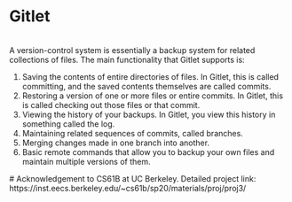 # Gitlet
<br/>A version-control system is essentially a backup system for related collections of files. The main functionality that Gitlet supports is:
<ol>
<li>Saving the contents of entire directories of files. In Gitlet, this is called committing, and the saved contents themselves are called commits.
  </li>
<li>Restoring a version of one or more files or entire commits. In Gitlet, this is called checking out those files or that commit.
  </li>
<li>Viewing the history of your backups. In Gitlet, you view this history in something called the log.
  </li>
<li>Maintaining related sequences of commits, called branches.
  </li>
<li>Merging changes made in one branch into another.
  </li>
<li>Basic remote commands that allow you to backup your own files and maintain multiple versions of them.
  </li>
</ol>
# Acknowledgement to CS61B at UC Berkeley. Detailed project link: https://inst.eecs.berkeley.edu/~cs61b/sp20/materials/proj/proj3/
